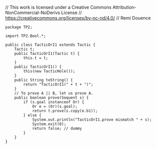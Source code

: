 // This work is licensed under a Creative Commons Attribution-NonCommercial-NoDerivs License
// https://creativecommons.org/licenses/by-nc-nd/4.0/
// Remi Douence
```
package TP2;

import TP2.Bool.*;

public class TacticOrI1 extends Tactic {
	Tactic t;
	public TacticOrI1(Tactic t) {
		this.t = t;
	}
	public TacticOrI1() {
		this(new TacticHole());
	}
	public String toString() {
		return "TacticOrI1(" + t + ")";
	}
	// To prove A || B, let us prove A. 
	public boolean prove(Sequent s) {
		if (s.goal instanceof Or) {
			Or e = (Or)(s.goal);
			return t.prove(s.copy(e.b1));
		} else {
			System.out.println("TacticOrI1.prove mismatch " + s);
			System.exit(0);
			return false; // dummy
		}
	}
}

```
